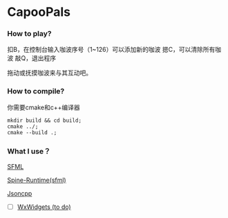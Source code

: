 # CapooPals

### How to play?

扣B，在控制台输入咖波序号（1~126）可以添加新的咖波
摁C，可以清除所有咖波
敲Q，退出程序

拖动或抚摸咖波来与其互动吧。

### How to compile?

你需要cmake和c++编译器

```
mkdir build && cd build;
cmake ../;
cmake --build .;
```

### What I use？

[SFML](https://github.com/SFML/SFML)

[Spine-Runtime(sfml)](https://github.com/EsotericSoftware/spine-runtimes)

[Jsoncpp](https://github.com/open-source-parsers/jsoncpp)

- [ ] [WxWidgets (to do)](https://github.com/wxWidgets/wxWidgets)